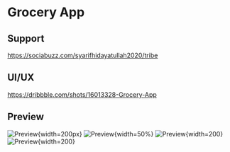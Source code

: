 # Grocery App

## Support

https://sociabuzz.com/syarifhidayatullah2020/tribe

## UI/UX

https://dribbble.com/shots/16013328-Grocery-App

## Preview

<!-- <img src="assets/preview/on_board.png" alt="OnBoard" width="217" >
<img src="assets/preview/home_page.png" alt="HomePage" width="217" >
<img src="assets/preview/detail1.png" alt="Detail" width="217" >
<img src="assets/preview/detail2.png" alt="Detail" width="217" > -->

![Preview](assets/preview/on_board.png){width=200px}
![Preview](assets/preview/home_page.png){width=50%}
![Preview](assets/preview/detail1.png){width=200}
![Preview](assets/preview/detail2.png){width=200}
